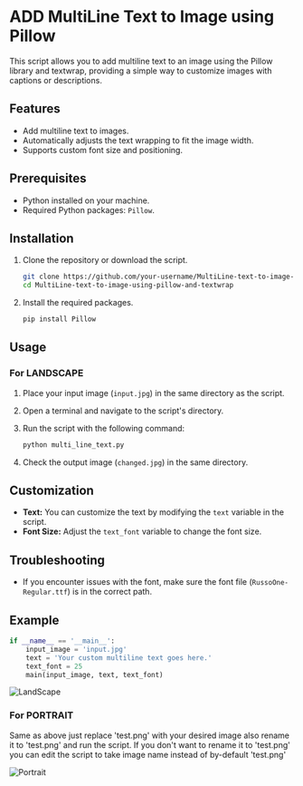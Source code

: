 # ADD MultiLine Text to Image using Pillow

This script allows you to add multiline text to an image using the Pillow library and textwrap, providing a simple way to customize images with captions or descriptions.

## Features

- Add multiline text to images.
- Automatically adjusts the text wrapping to fit the image width.
- Supports custom font size and positioning.

## Prerequisites

- Python installed on your machine.
- Required Python packages: `Pillow`.

## Installation

1. Clone the repository or download the script.

    ```bash
    git clone https://github.com/your-username/MultiLine-text-to-image-using-pillow-and-textwrap.git
    cd MultiLine-text-to-image-using-pillow-and-textwrap
    ```

2. Install the required packages.

    ```bash
    pip install Pillow
    ```

## Usage

### For LANDSCAPE

1. Place your input image (`input.jpg`) in the same directory as the script.

2. Open a terminal and navigate to the script's directory.

3. Run the script with the following command:

    ```bash
    python multi_line_text.py
    ```

4. Check the output image (`changed.jpg`) in the same directory.

## Customization

- **Text:** You can customize the text by modifying the `text` variable in the script.
- **Font Size:** Adjust the `text_font` variable to change the font size.

## Troubleshooting

- If you encounter issues with the font, make sure the font file (`RussoOne-Regular.ttf`) is in the correct path.

## Example

```python
if __name__ == '__main__':
    input_image = 'input.jpg'
    text = 'Your custom multiline text goes here.'
    text_font = 25
    main(input_image, text, text_font)
```

![LandScape ](https://github.com/legerise/ytshortmaker/raw/master/assets/for-LANDSCAPE/changed.jpg)


### For PORTRAIT

Same as above just replace 'test.png' with your desired image also rename it to 'test.png' and run the script. If 
you don't want to rename it to 'test.png' you can edit the script to take image name instead of by-default 'test.png'

![Portrait ](https://github.com/legerise/ytshortmaker/raw/master/assets/for-PORTRAIT/test.png)

